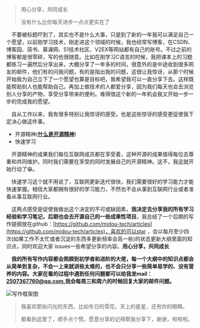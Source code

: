 >用心分享，共同成长
>
>没有什么比你每天进步一点点更实在了



&emsp;不要被标题吓到了，其实也不是什么大事，只是到了新的一年我可以满足自己一个愿望，以前刚学习技术，刚走进这个领域的时候，我也经常写博客，在CSDN、博客园、简书、慕课网、51技术社区、V2EX等网站都有自己的账号。不过之前的博客都是很零碎，写的也很随意。比如在刚学习C语言的时候，我把课本上的习题都练习一遍然后分享出来，大概分享了一年多的时间，很意外的是中途收到很多网友的邮件，他们有的问我问题，有的是指出我的问题，这很让我惊讶，从那个时候开始我为自己立下了一个愿望也算是目标吧，我希望我可以一直分享下去。这样既能帮助别人也能帮助自己。再加上做技术的人都爱分享，因为我们每天也会去浏览别人分享的产物，享受分享带来的便利。难得借这个新的一年机会我又开始一步一步的完成我的愿望。

&emsp;自从工作以来，我有很多特别让我惊讶的感受。也是这些惊讶的感受更促使我下定决心做这件事。

- 开源精神([**什么是开源精神**](https://github.com/lifesinger/blog/issues/167))
- 快速学习

&emsp;开源精神的成果我们每位互联网成员都在享受着，这种开源的成果值得每位去尊重和共同维护。同时我们需要在享受的同时发展自己的开源精神。这不，我这就开始行动了😁。

&emsp;快速学习这个就不用说了，互联网更新迭代很快，我们需要很好的学习能力才能快速掌握。相信大家都拥有很好的学习能力，不然也不会从事到互联网行业或者准备从事互联网行业。

&emsp;这两点感受是促使我做出这个决定的不可或缺因素，**我决定去分享我的所有学习经验和学习笔记，后期也会去开源自己的一些成果性项目**。我总结了一个后期的写作提纲放在github：[https://github.com/midou-tech/articles](https://github.com/midou-tech/articles)，喜欢的可以star ，会以每月至少四次(如果工作不太忙或者沉淀的东西多更新频率会高一些)的状态更新大纲里面的知识点，同时欢迎大家 issues一些希望分享的内容。**用心分享，共同成长**

&emsp;**我的所有写作内容都会照顾到初学者和进阶的大佬，每一个大纲中的知识点都会从简单到复杂，不会一上来就讲些太难的，也不会只分享一些简单易学的、没有营养的内容。大家在看的过程中遇到任何问题都可以给我发mail：2507367760@qq.com,我会每周三和周六的时候回复大家的邮件问题。**

![写作框架图](https://tva1.sinaimg.cn/large/006tNbRwly1ga5xpxz3mpj30ku1ma43k.jpg)



> 我喜欢那些闪光的东西，比如冬日的雪花，天上的星星，还有你的眼睛。
>
> 都看到这里了，顺手点个赞。愿意分享的记得帮我分享下，谢谢，啦啦啦。